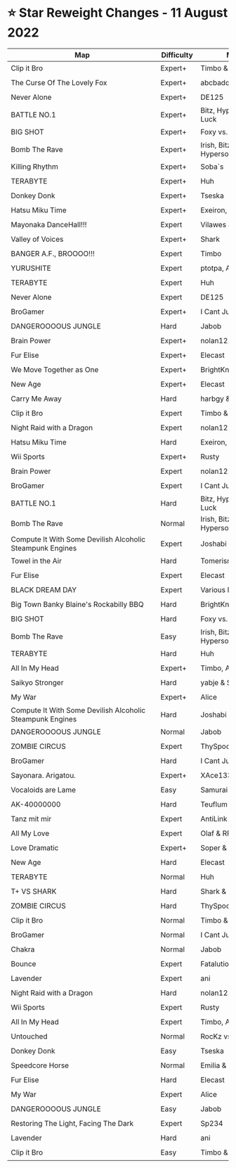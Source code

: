 # ⭐ Star Reweight Changes - 11 August 2022

| <div style="width:325px">Map</div> | <div style="width:75px">Difficulty</div> | <div style="width:200px">Mapper(s)</div> | <div style="width:175px">Star Rating Change</div> |
|-----|------------|-----------|---------------------------------------------------|
| Clip it Bro | Expert+ | Timbo & abcbadq | ⭐ 11.74 → ⭐ 11.35 |
| The Curse Of The Lovely Fox | Expert+ | abcbadq | ⭐ 11.3 → ⭐ 11.95 |
| Never Alone | Expert+ | DE125 | ⭐ 11.05 → ⭐ 11.04 |
| BATTLE NO.1 | Expert+ | Bitz, HypersonicSharkz & Luck | ⭐ 10.79 → ⭐ 10.44 |
| BIG SHOT | Expert+ | Foxy vs. Narwhal | ⭐ 10.72 → ⭐ 11.02 |
| Bomb The Rave | Expert+ | Irish, Bitz, Gordon, & HypersonicSharkz | ⭐ 10.11 → ⭐ 10.51 |
| Killing Rhythm | Expert+ | Soba`s | ⭐ 10.03 → ⭐ 10.13 |
| TERABYTE | Expert+ | Huh | ⭐ 9.54 → ⭐ 9.74 |
| Donkey Donk | Expert+ | Tseska | ⭐ 9.3 → ⭐ 8.8 |
| Hatsu Miku Time | Expert+ | Exeiron, Rora | ⭐ 8.76 → ⭐ 9.46 |
| Mayonaka DanceHall!!! | Expert | Vilawes & Risi | ⭐ 8.17 → ⭐ 7.66 |
| Valley of Voices | Expert+ | Shark | ⭐ 7.79 → ⭐ 7.75 |
| BANGER A.F., BROOOO!!! | Expert | Timbo | ⭐ 7.66 → ⭐ 8.11 |
| YURUSHITE | Expert | ptotpa, Astrella, & miitchel | ⭐ 7.63 → ⭐ 7.73 |
| TERABYTE | Expert | Huh | ⭐ 7.41 → ⭐ 7.46 |
| Never Alone | Expert | DE125 | ⭐ 7.14 → ⭐ 8.24 |
| BroGamer | Expert+ | I Cant Jump Well | ⭐ 7.03 → ⭐ 7.33 |
| DANGEROOOOUS JUNGLE | Hard | Jabob | ⭐ 6.88 → ⭐ 6.52 |
| Brain Power | Expert+ | nolan121405 & dibl | ⭐ 6.83 → ⭐ 7.0 |
| Fur Elise | Expert+ | Elecast | ⭐ 6.52 → ⭐ 6.97 |
| We Move Together as One | Expert+ | BrightKnight | ⭐ 6.43 → ⭐ 6.73 |
| New Age | Expert+ | Elecast | ⭐ 6.33 → ⭐ 6.93 |
| Carry Me Away | Hard | harbgy & Edmard | ⭐ 6.28 → ⭐ 6.63 |
| Clip it Bro | Expert | Timbo & abcbadq | ⭐ 5.88 → ⭐ 5.93 |
| Night Raid with a Dragon | Expert | nolan121405 | ⭐ 5.52 → ⭐ 5.92 |
| Hatsu Miku Time | Hard | Exeiron, Rora | ⭐ 5.51 → ⭐ 5.61 |
| Wii Sports | Expert+ | Rusty | ⭐ 5.32 → ⭐ 5.52 |
| Brain Power | Expert | nolan121405 & dibl | ⭐ 5.1 → ⭐ 5.8 |
| BroGamer | Expert | I Cant Jump Well | ⭐ 5.08 → ⭐ 5.23 |
| BATTLE NO.1 | Hard | Bitz, HypersonicSharkz & Luck | ⭐ 4.91 → ⭐ 5.46 |
| Bomb The Rave | Normal | Irish, Bitz, Gordon, & HypersonicSharkz | ⭐ 4.8 → ⭐ 5.25 |
| Compute It With Some Devilish Alcoholic Steampunk Engines | Expert | Joshabi | ⭐ 4.72 → ⭐ 5.47 |
| Towel in the Air | Hard | Tomerisnice | ⭐ 4.62 → ⭐ 4.82 |
| Fur Elise | Expert | Elecast | ⭐ 4.58 → ⭐ 4.68 |
| BLACK DREAM DAY | Expert | Various Mappers | ⭐ 4.53 → ⭐ 5.53 |
| Big Town Banky Blaine's Rockabilly BBQ | Hard | BrightKnight | ⭐ 4.26 → ⭐ 4.31 |
| BIG SHOT | Hard | Foxy vs. Narwhal | ⭐ 4.18 → ⭐ 4.23 |
| Bomb The Rave | Easy | Irish, Bitz, Gordon, & HypersonicSharkz | ⭐ 4.07 → ⭐ 4.22 |
| TERABYTE | Hard | Huh | ⭐ 4.01 → ⭐ 4.89 |
| All In My Head | Expert+ | Timbo, Alice, SlimyBlob | ⭐ 4.0 → ⭐ 4.8 |
| Saikyo Stronger | Hard | yabje & Shark | ⭐ 3.9 → ⭐ 4.6 |
| My War | Expert+ | Alice | ⭐ 3.87 → ⭐ 4.38 |
| Compute It With Some Devilish Alcoholic Steampunk Engines | Hard | Joshabi | ⭐ 3.8 → ⭐ 4.25 |
| DANGEROOOOUS JUNGLE | Normal | Jabob | ⭐ 3.75 → ⭐ 3.85 |
| ZOMBIE CIRCUS | Expert | ThySpoon | ⭐ 3.69 → ⭐ 3.99 |
| BroGamer | Hard | I Cant Jump Well | ⭐ 3.69 → ⭐ 3.44 |
| Sayonara. Arigatou. | Expert+ | XAce1337manX | ⭐ 3.6 → ⭐ 4.05 |
| Vocaloids are Lame | Easy | Samurai Wallers | ⭐ 3.37 → ⭐ 3.42 |
| AK-40000000 | Hard | Teuflum | ⭐ 3.16 → ⭐ 4.06 |
| Tanz mit mir | Expert | AntiLink | ⭐ 3.14 → ⭐ 3.29 |
| All My Love | Expert | Olaf & RFCaps | ⭐ 3.13 → ⭐ 3.38 |
| Love Dramatic | Expert+ | Soper & Fainted | ⭐ 3.13 → ⭐ 3.23 |
| New Age | Hard | Elecast | ⭐ 3.09 → ⭐ 3.19 |
| TERABYTE | Normal | Huh | ⭐ 3.01 → ⭐ 3.06 |
| T+ VS SHARK | Hard | Shark & Elecast | ⭐ 2.99 → ⭐ 3.09 |
| ZOMBIE CIRCUS | Hard | ThySpoon | ⭐ 2.93 → ⭐ 3.03 |
| Clip it Bro | Normal | Timbo & abcbadq | ⭐ 2.93 → ⭐ 3.03 |
| BroGamer | Normal | I Cant Jump Well | ⭐ 2.86 → ⭐ 2.91 |
| Chakra | Normal | Jabob | ⭐ 2.83 → ⭐ 2.88 |
| Bounce | Expert | Fatalution | ⭐ 2.82 → ⭐ 3.37 |
| Lavender | Expert | ani | ⭐ 2.8 → ⭐ 2.9 |
| Night Raid with a Dragon | Hard | nolan121405 | ⭐ 2.75 → ⭐ 3.1 |
| Wii Sports | Expert | Rusty | ⭐ 2.74 → ⭐ 3.14 |
| All In My Head | Expert | Timbo, Alice, SlimyBlob | ⭐ 2.7 → ⭐ 3.25 |
| Untouched | Normal | RocKz vs. Shappy | ⭐ 2.69 → ⭐ 3.04 |
| Donkey Donk | Easy | Tseska | ⭐ 2.67 → ⭐ 2.92 |
| Speedcore Horse | Normal | Emilia & nolan121405 | ⭐ 2.6 → ⭐ 2.9 |
| Fur Elise | Hard | Elecast | ⭐ 2.58 → ⭐ 2.63 |
| My War | Expert | Alice | ⭐ 2.46 → ⭐ 2.85 |
| DANGEROOOOUS JUNGLE | Easy | Jabob | ⭐ 2.35 → ⭐ 2.5 |
| Restoring The Light, Facing The Dark | Expert | Sp234 | ⭐ 2.34 → ⭐ 2.84 |
| Lavender | Hard | ani | ⭐ 2.31 → ⭐ 2.71 |
| Clip it Bro | Easy | Timbo & abcbadq | ⭐ 2.3 → ⭐ 2.6 |